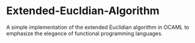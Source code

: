 # Extended-Eucldian-Algorithm
A simple implementation of the extended Euclidian algorithm in OCAML to emphasize the elegance of functional programming languages. 
